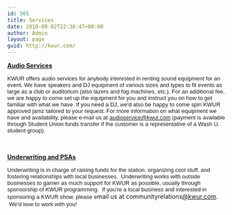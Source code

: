 ```yaml
---
id: 565
title: Services
date: 2010-09-02T22:38:47+00:00
author: Admin
layout: page
guid: http://kwur.com/
---
```

<div class="pf-content">
  <p>
    <u><strong>Audio Services</strong></u>
  </p>
  
  <p>
    <span style="font-family: arial, sans-serif; font-size: 13px; background-color: rgba(255, 255, 255, 0.917969); ">KWUR offers audio services for anybody interested in renting sound equipment for an event. We have speakers and DJ equipment of various sizes and types to fit events as large as a club or auditorium (also lazers and fog machines, etc.). For an additional fee, we are happy to come set up the equipment for you and instruct you on how to get familiar with what we have. If you need a DJ, we'd also be happy to come spin KWUR approved jamz tailored to your request. For more information on what equipment we have and availability, please e-mail us at <a href="mailto:audioservice@kwur.com">audioservice@kwur.com</a></span><span style="font-family: arial, sans-serif; font-size: 13px; background-color: rgba(255, 255, 255, 0.917969); ">&nbsp;(payment is available through Student Union funds transfer if the customer is a representative of a Wash U. student group).</span>
  </p>
  
  <p>
    &nbsp;
  </p>
  
  <p>
    <u><strong>Underwriting and PSAs</strong></u>
  </p>
  
  <p>
    <span style="background-color: rgba(255, 255, 255, 0.917969); font-family: arial, sans-serif; font-size: 13px; ">Underwriting is in charge of raising funds for the station, organizing cool stuff, and fostering relationships with local businesses. &nbsp;Underwriting works with outside businesses to garner as much support for KWUR as possible, usually through sponsorship of KWUR programming. &nbsp;</span><span style="background-color: rgba(255, 255, 255, 0.917969); font-family: arial, sans-serif; font-size: 13px; ">If you're a local business and interested in sponsoring a KWUR show, please e</span>mail us at communityrelations<a href="mailto:underwriting@kwur.com">@kwur.com</a>. &nbsp;<span style="background-color: rgba(255, 255, 255, 0.917969); font-family: arial, sans-serif; font-size: 13px; ">We'd love to work with you!</span>
  </p>
  
  <p>
    &nbsp;
  </p>
</div>